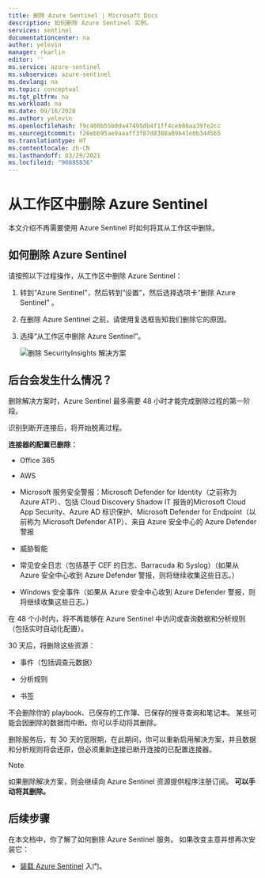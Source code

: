 ```yaml
---
title: 删除 Azure Sentinel | Microsoft Docs
description: 如何删除 Azure Sentinel 实例。
services: sentinel
documentationcenter: na
author: yelevin
manager: rkarlin
editor: ''
ms.service: azure-sentinel
ms.subservice: azure-sentinel
ms.devlang: na
ms.topic: conceptual
ms.tgt_pltfrm: na
ms.workload: na
ms.date: 09/16/2020
ms.author: yelevin
ms.openlocfilehash: f9c400b55b0da47495db4f1ff4ceb86aa39fe2cc
ms.sourcegitcommit: f28ebb95ae9aaaff3f87d8388a09b41e0b3445b5
ms.translationtype: HT
ms.contentlocale: zh-CN
ms.lasthandoff: 03/29/2021
ms.locfileid: "90885836"
---
```

# <a name="remove-azure-sentinel-from-your-workspace"></a>从工作区中删除 Azure Sentinel

本文介绍不再需要使用 Azure Sentinel 时如何将其从工作区中删除。

## <a name="how-to-remove-azure-sentinel"></a>如何删除 Azure Sentinel

请按照以下过程操作，从工作区中删除 Azure Sentinel：

1. 转到“Azure Sentinel”，然后转到“设置”，然后选择选项卡“删除 Azure Sentinel”  。

1. 在删除 Azure Sentinel 之前，请使用复选框告知我们删除它的原因。

1. 选择“从工作区中删除 Azure Sentinel”。
    
    ![删除 SecurityInsights 解决方案](media/offboard/delete-solution.png)

## <a name="what-happens-behind-the-scenes"></a>后台会发生什么情况？

删除解决方案时，Azure Sentinel 最多需要 48 小时才能完成删除过程的第一阶段。

识别到断开连接后，将开始脱离过程。

**连接器的配置已删除：**
-   Office 365

-   AWS

-   Microsoft 服务安全警报：Microsoft Defender for Identity（之前称为 Azure ATP）、包括 Cloud Discovery Shadow IT 报告的Microsoft Cloud App Security、Azure AD 标识保护、Microsoft Defender for Endpoint（以前称为 Microsoft Defender ATP）、来自 Azure 安全中心的 Azure Defender 警报

-   威胁智能

-   常见安全日志（包括基于 CEF 的日志、Barracuda 和 Syslog）（如果从 Azure 安全中心收到 Azure Defender 警报，则将继续收集这些日志。）

-   Windows 安全事件（如果从 Azure 安全中心收到 Azure Defender 警报，则将继续收集这些日志。）

在 48 个小时内，将不再能够在 Azure Sentinel 中访问或查询数据和分析规则（包括实时自动化配置）。

30 天后，将删除这些资源：

-   事件（包括调查元数据）

-   分析规则

-   书签

不会删除你的 playbook、已保存的工作簿、已保存的搜寻查询和笔记本。 某些可能会因删除的数据而中断。你可以手动将其删除。

删除服务后，有 30 天的宽限期，在此期间，你可以重新启用解决方案，并且数据和分析规则将会还原，但必须重新连接已断开连接的已配置连接器。

> [!NOTE]
> 如果删除解决方案，则会继续向 Azure Sentinel 资源提供程序注册订阅。 **可以手动将其删除。**




## <a name="next-steps"></a>后续步骤
在本文档中，你了解了如何删除 Azure Sentinel 服务。 如果改变主意并想再次安装它：
- [装载 Azure Sentinel](quickstart-onboard.md) 入门。
